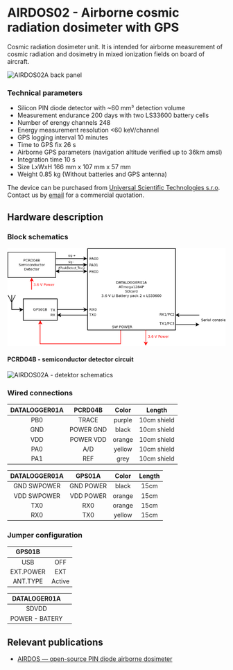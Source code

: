 # AIRDOS02 - Airborne cosmic radiation dosimeter with GPS 

Cosmic radiation dosimeter unit. It is intended for airborne measurement of cosmic radiation and dosimetry in mixed ionization fields on board of aircraft. 

![AIRDOS02A back panel](/doc/src/img/AIRDOS02A_box_front.jpg "AIRDOS front panel")

### Technical parameters

* Silicon PIN diode detector with ~60 mm³ detection volume
* Measurement endurance 200 days with two LS33600 battery cells
* Number of erengy channels    248
* Energy measurement resolution    <60 keV/channel
* GPS logging interval    10 minutes
* Time to GPS fix	26 s
* Airborne GPS parameters (navigation altitude verified up to 36km amsl)
* Integration time    10 s
* Size LxWxH 166 mm x 107 mm x 57 mm 
* Weight 0.85 kg (Without batteries and GPS antenna)


The device can be purchased from [Universal Scientific Technologies s.r.o](http://www.ust.cz). Contact us by [email](sale@ust.cz) for a commercial quotation.

## Hardware description 

### Block schematics

![AIRDOS02A block diagram](hw/sch_pcb/AIRDOS02A_block.png)

#### PCRD04B - semiconductor detector circuit 

![AIRDOS02A - detektor schematics ](hw/sch_pcb/PCRD04B_Detector_Schematics.png)

### Wired connections

| DATALOGGER01A       | PCRD04B           | Color | Length |
| :-------------: |:-------------:| :-----:|:-----:|
| PB0     | TRACE | purple |10cm shield |
| GND     | POWER GND | black |10cm shield |
| VDD    | POWER VDD | orange |10cm shield |
| PA0     | A/D | yellow |10cm shield |
| PA1    | REF | grey |10cm shield |

| DATALOGGER01A       | GPS01A          | Color | Length |
| :-------------: |:-------------:| :-----:|:-----:|
| GND SWPOWER     | GND POWER | black |15cm |
| VDD SWPOWER     | VDD POWER | orange |15cm |
| TX0     | RX0 | orange |15cm |
| RX0     | TX0 | yellow |15cm |

### Jumper configuration

| GPS01B       |           | 
| :-------------: |:-------------:|
| USB     | OFF | 
| EXT.POWER     | EXT | 
| ANT.TYPE   | Active | 

| DATALOGER01A       |           | 
| :-------------: |:-------------:|
| SDVDD     |  | 
| POWER - BATERY     |  | 

## Relevant publications

  * [AIRDOS — open-source PIN diode airborne dosimeter](https://iopscience.iop.org/article/10.1088/1748-0221/16/03/T03006)

